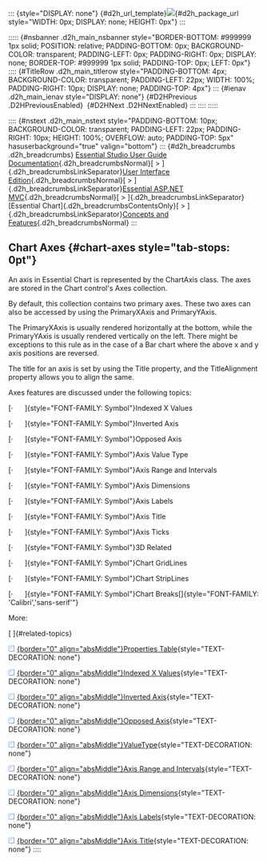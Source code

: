::: {style="DISPLAY: none"}
[](ms-xhelp:///?Id=d2h_url_template){#d2h_url_template}![](!package_url!){#d2h_package_url style="WIDTH: 0px; DISPLAY: none; HEIGHT: 0px"}
:::

::::: {#nsbanner .d2h_main_nsbanner style="BORDER-BOTTOM: #999999 1px solid; POSITION: relative; PADDING-BOTTOM: 0px; BACKGROUND-COLOR: transparent; PADDING-LEFT: 0px; PADDING-RIGHT: 0px; DISPLAY: none; BORDER-TOP: #999999 1px solid; PADDING-TOP: 0px; LEFT: 0px"}
:::: {#TitleRow .d2h_main_titlerow style="PADDING-BOTTOM: 4px; BACKGROUND-COLOR: transparent; PADDING-LEFT: 22px; WIDTH: 100%; PADDING-RIGHT: 10px; DISPLAY: none; PADDING-TOP: 4px"}
::: {#ienav .d2h_main_ienav style="DISPLAY: none"}
[](ms-xhelp:///?Id=ccc73a54-4833-4add-905d-8688297f7686){#D2HPrevious .D2HPreviousEnabled}  [](ms-xhelp:///?Id=476c36e9-b9ce-41d5-87be-dad5b7aa0492){#D2HNext .D2HNextEnabled}
:::
::::
:::::

:::: {#nstext .d2h_main_nstext style="PADDING-BOTTOM: 10px; BACKGROUND-COLOR: transparent; PADDING-LEFT: 22px; PADDING-RIGHT: 10px; HEIGHT: 100%; OVERFLOW: auto; PADDING-TOP: 5px" hasuserbackground="true" valign="bottom"}
::: {#d2h_breadcrumbs .d2h_breadcrumbs}
[Essential Studio User Guide Documentation](ms-xhelp:///?Id=12457748-09e3-4d74-a240-8e049cedf030){.d2h_breadcrumbsNormal}[ \> ]{.d2h_breadcrumbsLinkSeparator}[User Interface Edition](ms-xhelp:///?Id=c29296b7-531c-413b-a0ec-488ca1f7f669){.d2h_breadcrumbsNormal}[ \> ]{.d2h_breadcrumbsLinkSeparator}[Essential ASP.NET MVC](ms-xhelp:///?Id=4b14e7d1-65c4-4f67-b1aa-2c37709905a5){.d2h_breadcrumbsNormal}[ \> ]{.d2h_breadcrumbsLinkSeparator}[Essential Chart]{.d2h_breadcrumbsContentsOnly}[ \> ]{.d2h_breadcrumbsLinkSeparator}[Concepts and Features](ms-xhelp:///?Id=696f5666-8b81-4685-9bd9-12198f06f3ad){.d2h_breadcrumbsNormal}
:::

## Chart Axes {#chart-axes style="tab-stops: 0pt"}

An axis in Essential Chart is represented by the ChartAxis class. The axes are stored in the Chart control\'s Axes collection.

By default, this collection contains two primary axes. These two axes can also be accessed by using the PrimaryXAxis and PrimaryYAxis.

The PrimaryXAxis is usually rendered horizontally at the bottom, while the PrimaryYAxis is usually rendered vertically on the left. There might be exceptions to this rule as in the case of a Bar chart where the above x and y axis positions are reversed.

The title for an axis is set by using the Title property, and the TitleAlignment property allows you to align the same.

Axes features are discussed under the following topics:

[·      ]{style="FONT-FAMILY: Symbol"}Indexed X Values

[·      ]{style="FONT-FAMILY: Symbol"}Inverted Axis

[·      ]{style="FONT-FAMILY: Symbol"}Opposed Axis

[·      ]{style="FONT-FAMILY: Symbol"}Axis Value Type

[·      ]{style="FONT-FAMILY: Symbol"}Axis Range and Intervals

[·      ]{style="FONT-FAMILY: Symbol"}Axis Dimensions

[·      ]{style="FONT-FAMILY: Symbol"}Axis Labels

[·      ]{style="FONT-FAMILY: Symbol"}Axis Title

[·      ]{style="FONT-FAMILY: Symbol"}Axis Ticks

[·      ]{style="FONT-FAMILY: Symbol"}3D Related

[·      ]{style="FONT-FAMILY: Symbol"}Chart GridLines

[·      ]{style="FONT-FAMILY: Symbol"}Chart StripLines

[·      ]{style="FONT-FAMILY: Symbol"}Chart Breaks[]{style="FONT-FAMILY: 'Calibri','sans-serif'"}

More:

[ ]{#related-topics}

[![](button.gif){border="0" align="absMiddle"}Properties Table](ms-xhelp:///?Id=476c36e9-b9ce-41d5-87be-dad5b7aa0492){style="TEXT-DECORATION: none"}

[![](button.gif){border="0" align="absMiddle"}Indexed X Values](ms-xhelp:///?Id=fdc3646d-59d8-4f9d-8569-b6a42dcac10b){style="TEXT-DECORATION: none"}

[![](button.gif){border="0" align="absMiddle"}Inverted Axis](ms-xhelp:///?Id=952c39c1-3405-4423-aaaa-ee15ac10e5a1){style="TEXT-DECORATION: none"}

[![](button.gif){border="0" align="absMiddle"}Opposed Axis](ms-xhelp:///?Id=891081de-2496-4983-a772-b747abc21a12){style="TEXT-DECORATION: none"}

[![](button.gif){border="0" align="absMiddle"}ValueType](ms-xhelp:///?Id=2ec95bf8-86f9-44d3-bc6a-7d78ff13ed8d){style="TEXT-DECORATION: none"}

[![](button.gif){border="0" align="absMiddle"}Axis Range and Intervals](ms-xhelp:///?Id=a1c08e3b-830f-48fc-878f-b0875b5b71d3){style="TEXT-DECORATION: none"}

[![](button.gif){border="0" align="absMiddle"}Axis Dimensions](ms-xhelp:///?Id=b52f18e9-c111-4ae0-aa51-a9ce581b3b2a){style="TEXT-DECORATION: none"}

[![](button.gif){border="0" align="absMiddle"}Axis Labels](ms-xhelp:///?Id=8adad158-cbd6-466e-84f9-cb9e03a0008f){style="TEXT-DECORATION: none"}

[![](button.gif){border="0" align="absMiddle"}Axis Title](ms-xhelp:///?Id=49cf6ad9-9969-4b74-81d0-e89d82c0d39d){style="TEXT-DECORATION: none"}
::::
